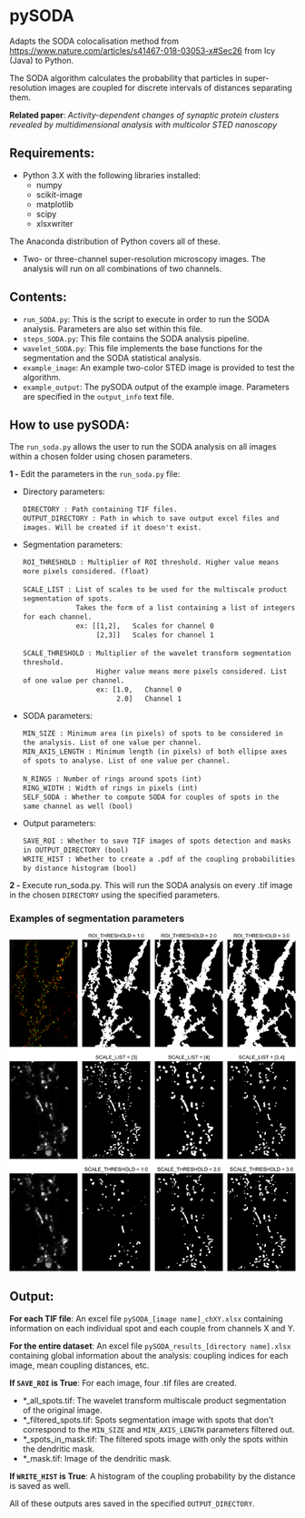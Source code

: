 # pySODA

Adapts the SODA colocalisation method from https://www.nature.com/articles/s41467-018-03053-x#Sec26 from Icy (Java) to Python.

The SODA algorithm calculates the probability that particles in super-resolution images are coupled for discrete 
intervals of distances separating them. 

**Related paper**: *Activity-dependent changes of synaptic protein clusters revealed by multidimensional analysis with multicolor STED nanoscopy*

## Requirements:
  - Python 3.X with the following libraries installed:
    - numpy
    - scikit-image
    - matplotlib
    - scipy
    - xlsxwriter

The Anaconda distribution of Python covers all of these.
  - Two- or three-channel super-resolution microscopy images. The analysis will run on all combinations of two channels.

## Contents:
  - `run_SODA.py`: This is the script to execute in order to run the SODA analysis. Parameters are also set within this file.
  - `steps_SODA.py`: This file contains the SODA analysis pipeline.
  - `wavelet_SODA.py`: This file implements the base functions for the segmentation and the SODA statistical analysis.
  - `example_image`: An example two-color STED image is provided to test the algorithm.
  - `example_output`: The pySODA output of the example image. Parameters are specified in the `output_info` text file.

## How to use pySODA:

The `run_soda.py` allows the user to run the SODA analysis on all images within a chosen folder using
chosen parameters.

**1 -** Edit the parameters in the `run_soda.py` file:
  
  - Directory parameters:
  
        DIRECTORY : Path containing TIF files.
        OUTPUT_DIRECTORY : Path in which to save output excel files and images. Will be created if it doesn't exist.

  - Segmentation parameters:
  
        ROI_THRESHOLD : Multiplier of ROI threshold. Higher value means more pixels considered. (float)
        
        SCALE_LIST : List of scales to be used for the multiscale product segmentation of spots.
                     Takes the form of a list containing a list of integers for each channel.
                     ex: [[1,2],   Scales for channel 0
                          [2,3]]   Scales for channel 1
                          
        SCALE_THRESHOLD : Multiplier of the wavelet transform segmentation threshold.
                          Higher value means more pixels considered. List of one value per channel.
                          ex: [1.0,   Channel 0
                               2.0]   Channel 1
  
  - SODA parameters:
                      
        MIN_SIZE : Minimum area (in pixels) of spots to be considered in the analysis. List of one value per channel.
        MIN_AXIS_LENGTH : Minimum length (in pixels) of both ellipse axes of spots to analyse. List of one value per channel.
    
        N_RINGS : Number of rings around spots (int)
        RING_WIDTH : Width of rings in pixels (int)
        SELF_SODA : Whether to compute SODA for couples of spots in the same channel as well (bool)
  
  - Output parameters:
  
        SAVE_ROI : Whether to save TIF images of spots detection and masks in OUTPUT_DIRECTORY (bool)
        WRITE_HIST : Whether to create a .pdf of the coupling probabilities by distance histogram (bool)

**2 -** Execute run_soda.py. This will run the SODA analysis on every .tif image in the chosen `DIRECTORY` using the specified
parameters.

### Examples of segmentation parameters
![Parameter examples](docs/images/param_ex.png)

## Output:

**For each TIF file**: An excel file `pySODA_[image name]_chXY.xlsx` containing information on each individual spot 
and each couple from channels X and Y.

**For the entire dataset**: An excel file `pySODA_results_[directory name].xlsx` containing global information about the analysis: coupling indices for each image, mean coupling distances, etc.

**If `SAVE_ROI` is True**: For each image, four .tif files are created.
 - *_all_spots.tif: The wavelet transform multiscale product segmentation of the original image.
 - *_filtered_spots.tif: Spots segmentation image with spots that don't correspond to the `MIN_SIZE` and `MIN_AXIS_LENGTH`
 parameters filtered out.
 - *_spots_in_mask.tif: The filtered spots image with only the spots within the dendritic mask.
 - *_mask.tif: Image of the dendritic mask.
 
**If `WRITE_HIST` is True**: A histogram of the coupling probability by the distance is saved as well.
 
 All of these outputs ares saved in the specified `OUTPUT_DIRECTORY`.